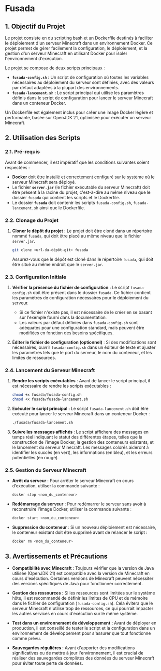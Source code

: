 # Fusada

## 1. Objectif du Projet

Le projet consiste en du scripting bash et un Dockerfile destinés à faciliter le déploiement d'un serveur Minecraft dans un environnement Docker. Ce projet permet de gérer facilement la configuration, le déploiement, et la gestion d'un serveur Minecraft en utilisant Docker pour isoler l'environnement d'exécution.

Le projet se compose de deux scripts principaux :
- **`fusada-config.sh`** : Un script de configuration où toutes les variables nécessaires au déploiement du serveur sont définies, avec des valeurs par défaut adaptées à la plupart des environnements.
- **`fusada-lancement.sh`** : Le script principal qui utilise les paramètres définis dans le script de configuration pour lancer le serveur Minecraft dans un conteneur Docker.

Un Dockerfile est également inclus pour créer une image Docker légère et performante, basée sur OpenJDK 21, optimisée pour exécuter un serveur Minecraft.

## 2. Utilisation des Scripts

### 2.1. Pré-requis

Avant de commencer, il est impératif que les conditions suivantes soient respectées :

- **Docker** doit être installé et correctement configuré sur le système où le serveur Minecraft sera déployé.
- Le fichier **`server.jar`** (le fichier exécutable du serveur Minecraft) doit être présent à la racine du projet, c'est-à-dire au même niveau que le dossier `fusada` qui contient les scripts et le Dockerfile.
- Le dossier **`fusada`** doit contenir les scripts `fusada-config.sh`, `fusada-lancement.sh` ainsi que le Dockerfile.

### 2.2. Clonage du Projet

1. **Cloner le dépôt du projet** : Le projet doit être cloné dans un répertoire nommé `fusada`, qui doit être placé au même niveau que le fichier `server.jar`.

   ```bash
   git clone <url-du-dépôt-git> fusada
   ```

   Assurez-vous que le dépôt est cloné dans le répertoire `fusada`, qui doit être situé au même endroit que le `server.jar`.

### 2.3. Configuration Initiale

1. **Vérifier la présence du fichier de configuration** : Le script `fusada-config.sh` doit être présent dans le dossier `fusada`. Ce fichier contient les paramètres de configuration nécessaires pour le déploiement du serveur.

   - Si ce fichier n'existe pas, il est nécessaire de le créer en se basant sur l'exemple fourni dans la documentation.
   - Les valeurs par défaut définies dans `fusada-config.sh` sont adéquates pour une configuration standard, mais peuvent être modifiées en fonction des besoins spécifiques.

2. **Éditer le fichier de configuration (optionnel)** : Si des modifications sont nécessaires, ouvrir `fusada-config.sh` dans un éditeur de texte et ajuster les paramètres tels que le port du serveur, le nom du conteneur, et les limites de ressources.

### 2.4. Lancement du Serveur Minecraft

1. **Rendre les scripts exécutables** : Avant de lancer le script principal, il est nécessaire de rendre les scripts exécutables :

   ```bash
   chmod +x fusada/fusada-config.sh
   chmod +x fusada/fusada-lancement.sh
   ```

2. **Exécuter le script principal** : Le script `fusada-lancement.sh` doit être exécuté pour lancer le serveur Minecraft dans un conteneur Docker :

   ```bash
   ./fusada/fusada-lancement.sh
   ```

3. **Suivre les messages affichés** : Le script affichera des messages en temps réel indiquant le statut des différentes étapes, telles que la construction de l'image Docker, la gestion des conteneurs existants, et le lancement du serveur Minecraft. Les messages colorés aideront à identifier les succès (en vert), les informations (en bleu), et les erreurs potentielles (en rouge).

### 2.5. Gestion du Serveur Minecraft

- **Arrêt du serveur** : Pour arrêter le serveur Minecraft en cours d'exécution, utiliser la commande suivante :

  ```bash
  docker stop <nom_du_conteneur>
  ```

- **Redémarrage du serveur** : Pour redémarrer le serveur sans avoir à reconstruire l'image Docker, utiliser la commande suivante :

  ```bash
  docker start <nom_du_conteneur>
  ```

- **Suppression du conteneur** : Si un nouveau déploiement est nécessaire, le conteneur existant doit être supprimé avant de relancer le script :

  ```bash
  docker rm <nom_du_conteneur>
  ```

## 3. Avertissements et Précautions

- **Compatibilité avec Minecraft** : Toujours vérifier que la version de Java utilisée (OpenJDK 21) est compatible avec la version de Minecraft en cours d'exécution. Certaines versions de Minecraft peuvent nécessiter des versions spécifiques de Java pour fonctionner correctement.

- **Gestion des ressources** : Si les ressources sont limitées sur le système hôte, il est recommandé de définir les limites de CPU et de mémoire dans le fichier de configuration (`fusada-config.sh`). Cela évitera que le serveur Minecraft n'utilise trop de ressources, ce qui pourrait impacter les autres services en cours d'exécution sur le même système.

- **Test dans un environnement de développement** : Avant de déployer en production, il est conseillé de tester le script et la configuration dans un environnement de développement pour s'assurer que tout fonctionne comme prévu.

- **Sauvegardes régulières** : Avant d'apporter des modifications significatives ou de mettre à jour l'environnement, il est crucial de réaliser des sauvegardes complètes des données du serveur Minecraft pour éviter toute perte de données.
